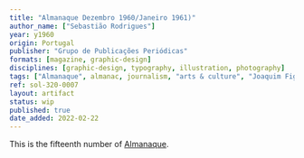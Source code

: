 ```yaml
---
title: "Almanaque Dezembro 1960/Janeiro 1961)"
author_name: ["Sebastião Rodrigues"]
year: y1960
origin: Portugal
publisher: "Grupo de Publicações Periódicas"
formats: [magazine, graphic-design]
disciplines: [graphic-design, typography, illustration, photography]
tags: ["Almanaque", almanac, journalism, "arts & culture", "Joaquim Figueiredo Magalhães"]
ref: sol-320-0007
layout: artifact
status: wip
published: true
date_added: 2022-02-22
---
```


<p>This is the fifteenth number of <a class="text cat-link publisher" href="/tags/almanaque/">Almanaque</a>.</p>
